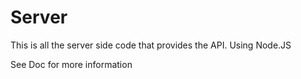 # Server
This is all the server side code that provides the API.
Using Node.JS

See Doc for more information